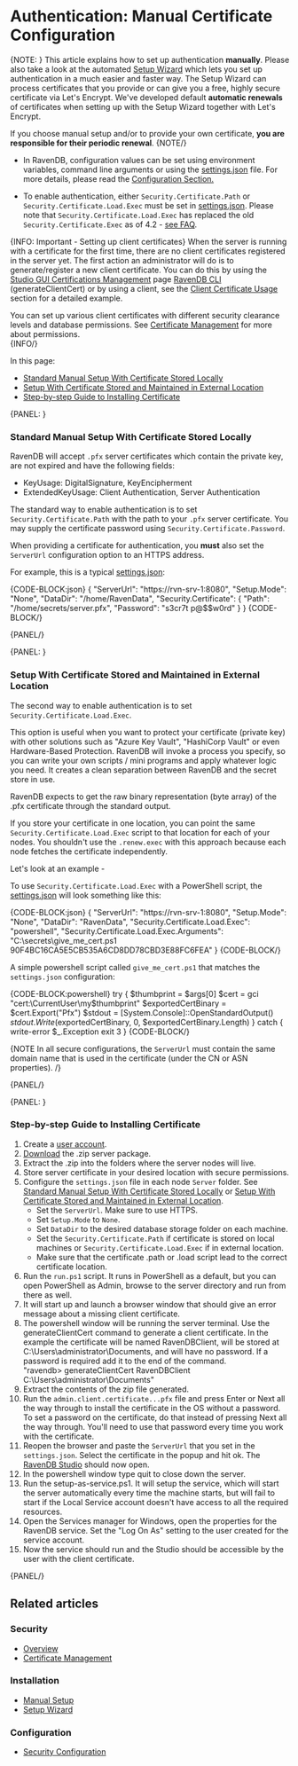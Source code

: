 # Authentication: Manual Certificate Configuration

{NOTE: } This article explains how to set up authentication **manually**. Please also take a look at the automated 
[Setup Wizard](../../../start/installation/setup-wizard) which lets you set up authentication in a much easier and faster way.
The Setup Wizard can process certificates that you provide or can give you a free, highly secure certificate via Let's Encrypt.
We've developed default **automatic renewals** of certificates when setting up with the Setup Wizard together with Let's Encrypt.  

If you choose manual setup and/or to provide your own certificate, **you are responsible for their periodic renewal**. {NOTE/} 


- In RavenDB, configuration values can be set using environment variables, command line arguments or using the [settings.json](../../configuration/configuration-options#json) 
 file. For more details, please read the [Configuration Section.](../../configuration/configuration-options)  

- To enable authentication, either `Security.Certificate.Path` or `Security.Certificate.Load.Exec` must be set in [settings.json](../../configuration/configuration-options#json). 
 Please note that `Security.Certificate.Load.Exec` has replaced the old `Security.Certificate.Exec` as of 4.2 - [see FAQ](../../../server/security/common-errors-and-faq#automatic-cluster-certificate-renewal-following-migration-to-4.2).

{INFO: Important - Setting up client certificates}
When the server is running with a certificate for the first time, there are no client certificates registered in the server yet. The first action an administrator will do is to generate/register a new client certificate.
You can do this by using the [Studio GUI Certifications Management](../../../server/security/authentication/certificate-management) page [RavenDB CLI](../../../server/administration/cli#generateclientcert) (generateClientCert) or by using a client, see the [Client Certificate Usage](../../../server/security/authentication/client-certificate-usage) section for a detailed example.

You can set up various client certificates with different security clearance levels and database permissions.  See [Certificate Management](../../../server/security/authentication/certificate-management) for more about permissions.  
{INFO/}

In this page:

* [Standard Manual Setup With Certificate Stored Locally](../../../server/security/authentication/certificate-configuration#standard-manual-setup-with-certificate-stored-locally)  
* [Setup With Certificate Stored and Maintained in External Location](../../../server/security/authentication/certificate-configuration#setup-with-certificate-stored-and-maintained-in-external-location)  
* [Step-by-step Guide to Installing Certificate](../../../server/security/authentication/certificate-configuration#step-by-step-guide-to-installing-certificate)  

{PANEL: }

### Standard Manual Setup With Certificate Stored Locally

RavenDB will accept `.pfx` server certificates which contain the private key, are not expired and have the following fields:

- KeyUsage: DigitalSignature, KeyEncipherment
- ExtendedKeyUsage: Client Authentication, Server Authentication

The standard way to enable authentication is to set `Security.Certificate.Path` with the path to your `.pfx` server certificate. You may supply the certificate password using `Security.Certificate.Password`. 

When providing a certificate for authentication, you **must** also set the `ServerUrl` configuration option to an HTTPS address.

For example, this is a typical [settings.json](../../configuration/configuration-options#json):

{CODE-BLOCK:json}
{
    "ServerUrl": "https://rvn-srv-1:8080",
    "Setup.Mode": "None",
    "DataDir": "/home/RavenData",
    "Security.Certificate": {
        "Path": "/home/secrets/server.pfx",
        "Password": "s3cr7t p@$$w0rd"
    }
} 
{CODE-BLOCK/}

{PANEL/}

{PANEL: }

### Setup With Certificate Stored and Maintained in External Location

The second way to enable authentication is to set `Security.Certificate.Load.Exec`. 

This option is useful when you want to protect your certificate (private key) with other solutions such as "Azure Key Vault", "HashiCorp Vault" or even Hardware-Based Protection. RavenDB will invoke a process you specify, so you can write your own scripts / mini programs and apply whatever logic you need. It creates a clean separation between RavenDB and the secret store in use.

RavenDB expects to get the raw binary representation (byte array) of the .pfx certificate through the standard output.

If you store your certificate in one location, you can point the same `Security.Certificate.Load.Exec` script to that location for each of your nodes. You shouldn't use the `.renew.exec` with this approach because each node fetches the certificate independently.  

Let's look at an example -

To use `Security.Certificate.Load.Exec` with a PowerShell script, the [settings.json](../../configuration/configuration-options#json) will look something like this:

{CODE-BLOCK:json}
{
    "ServerUrl": "https://rvn-srv-1:8080",
    "Setup.Mode": "None",
    "DataDir": "RavenData",
    "Security.Certificate.Load.Exec": "powershell",
    "Security.Certificate.Load.Exec.Arguments": "C:\\secrets\\give_me_cert.ps1 90F4BC16CA5E5CB535A6CD8DD78CBD3E88FC6FEA"
}
{CODE-BLOCK/}

A simple powershell script called `give_me_cert.ps1` that matches the `settings.json` configuration:

{CODE-BLOCK:powershell}
try
{
    $thumbprint = $args[0]
    $cert = gci "cert:\CurrentUser\my\$thumbprint"
    $exportedCertBinary = $cert.Export("Pfx")
    $stdout = [System.Console]::OpenStandardOutput()
    $stdout.Write($exportedCertBinary, 0, $exportedCertBinary.Length)
}
catch
{
    write-error $_.Exception
    exit 3
}
{CODE-BLOCK/}



{NOTE In all secure configurations, the `ServerUrl` must contain the same domain name that is used in the certificate (under the CN or ASN properties). /}

{PANEL/}

{PANEL: }

### Step-by-step Guide to Installing Certificate

1. Create a [user account](https://ravendb.net/buy).  
2. [Download](https://ravendb.net/download) the .zip server package.  
3. Extract the .zip into the folders where the server nodes will live.  
4. Store server certificate in your desired location with secure permissions.  
5. Configure the `settings.json` file in each node `Server` folder.  See [Standard Manual Setup With Certificate Stored Locally](../../../server/security/authentication/certificate-configuration#standard-manual-setup-with-certificate-stored-locally) or [Setup With Certificate Stored and Maintained in External Location](../../../server/security/authentication/certificate-configuration#setup-with-certificate-stored-and-maintained-in-external-location).  
   * Set the `ServerUrl`.  Make sure to use HTTPS.  
   * Set `Setup.Mode` to `None`.  
   * Set `DataDir` to the desired database storage folder on each machine.  
   * Set the `Security.Certificate.Path` if certificate is stored on local machines or `Security.Certificate.Load.Exec` if in external location.  
   * Make sure that the certificate .path or .load script lead to the correct certificate location.  
6. Run the `run.ps1` script.  It runs in PowerShell as a default, but you can open PowerShell as Admin, browse to the server directory and run from there as well.  
7. It will start up and launch a browser window that should give an error message about a missing client certificate.  
8. The powershell window will be running the server terminal. Use the generateClientCert command to generate a client certificate. In the example the certificate will be named RavenDBClient, will be stored at C:\Users\administrator\Documents, and will have no password. If a password is required add it to the end of the command.  
    "ravendb> generateClientCert RavenDBClient C:\Users\administrator\Documents"  
9. Extract the contents of the zip file generated.  
10. Run the `admin.client.certificate...pfx` file and press Enter or Next all the way through to install the certificate in the OS without a password.  
   To set a password on the certificate, do that instead of pressing Next all the way through.  You'll need to use that password every time you work with the certificate.  
11. Reopen the browser and paste the `ServerUrl` that you set in the `settings.json`. Select the certificate in the popup and hit ok. The [RavenDB Studio](../../../studio/overview) should now open.  
12. In the powershell window type quit to close down the server.  
13. Run the setup-as-service.ps1. It will setup the service, which will start the server automatically every time the machine starts, but will fail to start if the Local Service account doesn't have access to all the required resources.  
14. Open the Services manager for Windows, open the properties for the RavenDB service. Set the "Log On As" setting to the user created for the service account.  
15. Now the service should run and the Studio should be accessible by the user with the client certificate.  

{PANEL/}


## Related articles

### Security

- [Overview](../../../server/security/overview)
- [Certificate Management](../../../server/security/authentication/certificate-management)

### Installation

- [Manual Setup](../../../start/installation/manual)
- [Setup Wizard](../../../start/installation/setup-wizard)

### Configuration

- [Security Configuration](../../../server/configuration/security-configuration)
